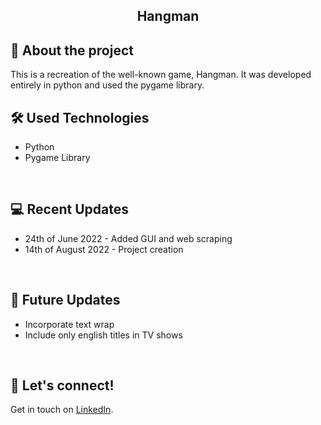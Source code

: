 ## <div align="center">Hangman</div>

## :book: About the project
This is a recreation of the well-known game, Hangman. It was developed entirely in python and used the pygame library.
<br>

## :hammer_and_wrench: Used Technologies 
* Python
* Pygame Library
<br>

## :computer: Recent Updates
* 24th of June 2022 - Added GUI and web scraping
* 14th of August 2022 - Project creation
<br>

## :thought_balloon: Future Updates
* Incorporate text wrap
* Include only english titles in TV shows
<br>

## :wave: Let's connect!
Get in touch on [LinkedIn](https://www.linkedin.com/in/georgiawebber/).
<br /> 
<br />